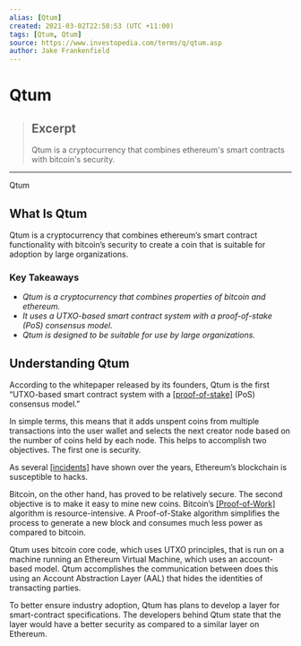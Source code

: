 ```yaml
---
alias: [Qtum]
created: 2021-03-02T22:58:53 (UTC +11:00)
tags: [Qtum, Qtum]
source: https://www.investopedia.com/terms/q/qtum.asp
author: Jake Frankenfield
---
```


# Qtum

> ## Excerpt
> Qtum is a cryptocurrency that combines ethereum's smart contracts with bitcoin's security.

---

Qtum
## What Is Qtum

Qtum is a cryptocurrency that combines ethereum’s smart contract functionality with bitcoin’s security to create a coin that is suitable for adoption by large organizations. 

### Key Takeaways

-   _Qtum is a cryptocurrency that combines properties of bitcoin and ethereum._
-   _It uses a UTXO-based smart contract system with a proof-of-stake (PoS) consensus model._
-   _Qtum is designed to be suitable for use by large organizations._

## Understanding Qtum

According to the whitepaper released by its founders, Qtum is the first “UTXO-based smart contract system with a [[proof-of-stake]](https://www.investopedia.com/terms/p/proof-stake-pos.asp) (PoS) consensus model.”

In simple terms, this means that it adds unspent coins from multiple transactions into the user wallet and selects the next creator node based on the number of coins held by each node. This helps to accomplish two objectives. The first one is security.

As several [[incidents]](https://theoutline.com/post/2010/ethereum-hacking-continues-to-be-extremely-lucrative?zd=1&zi=y5du56sa) have shown over the years, Ethereum’s blockchain is susceptible to hacks.

Bitcoin, on the other hand, has proved to be relatively secure. The second objective is to make it easy to mine new coins. Bitcoin’s [[Proof-of-Work]](https://www.investopedia.com/terms/p/proof-work.asp) algorithm is resource-intensive. A Proof-of-Stake algorithm simplifies the process to generate a new block and consumes much less power as compared to bitcoin.

Qtum uses bitcoin core code, which uses UTXO principles, that is run on a machine running an Ethereum Virtual Machine, which uses an account-based model. Qtum accomplishes the communication between does this using an Account Abstraction Layer (AAL) that hides the identities of transacting parties.

To better ensure industry adoption, Qtum has plans to develop a layer for smart-contract specifications. The developers behind Qtum state that the layer would have a better security as compared to a similar layer on Ethereum.
